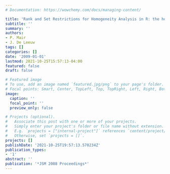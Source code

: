 ```yaml
---
# Documentation: https://wowchemy.com/docs/managing-content/

title: 'Rank and Set Restrictions for Homogeneity Analysis in R: the homals Package'
subtitle: ''
summary: ''
authors:
- P. Mair
- J. De Leeuw
tags: []
categories: []
date: '2009-01-01'
lastmod: 2021-10-25T15:57:13-04:00
featured: false
draft: false

# Featured image
# To use, add an image named `featured.jpg/png` to your page's folder.
# Focal points: Smart, Center, TopLeft, Top, TopRight, Left, Right, BottomLeft, Bottom, BottomRight.
image:
  caption: ''
  focal_point: ''
  preview_only: false

# Projects (optional).
#   Associate this post with one or more of your projects.
#   Simply enter your project's folder or file name without extension.
#   E.g. `projects = ["internal-project"]` references `content/project/deep-learning/index.md`.
#   Otherwise, set `projects = []`.
projects: []
publishDate: '2021-10-25T19:57:13.570234Z'
publication_types:
- '1'
abstract: ''
publication: '*JSM 2008 Proceedings*'
---
```

